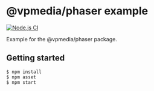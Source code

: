 # @vpmedia/phaser example
[![Node.js CI](https://github.com/vpmedia/phaser-example/actions/workflows/node.js.yml/badge.svg)](https://github.com/vpmedia/phaser-example/actions/workflows/node.js.yml)

Example for the @vpmedia/phaser package.

## Getting started

    $ npm install
    $ npm asset
    $ npm start
